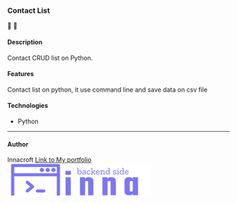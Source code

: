 ### Contact List
📝 🐍

#### Description
Contact CRUD list on Python.

#### Features
Contact list on python, it use command line and save data on csv file
#### Technologies
- Python

------------

#### Author
Innacroft
[Link to My portfolio](https://innacroft.github.io/portfolio/)<br>
![](https://github.com/innacroft/portfolio/blob/gh-pages/images/back_inna.png)
